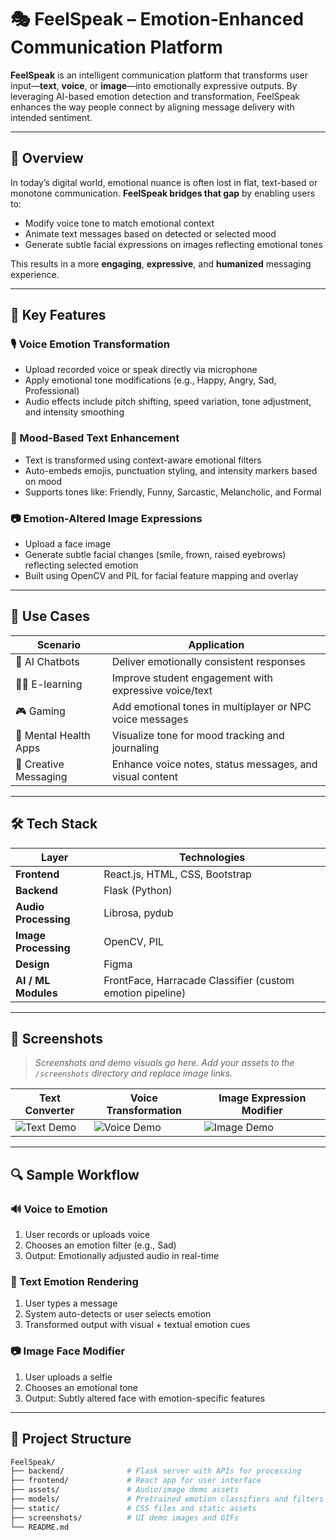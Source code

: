 # 🎭 FeelSpeak – Emotion-Enhanced Communication Platform

**FeelSpeak** is an intelligent communication platform that transforms user input—**text**, **voice**, or **image**—into emotionally expressive outputs. By leveraging AI-based emotion detection and transformation, FeelSpeak enhances the way people connect by aligning message delivery with intended sentiment.

---

## 📌 Overview

In today’s digital world, emotional nuance is often lost in flat, text-based or monotone communication. **FeelSpeak bridges that gap** by enabling users to:

- Modify voice tone to match emotional context
- Animate text messages based on detected or selected mood
- Generate subtle facial expressions on images reflecting emotional tones

This results in a more **engaging**, **expressive**, and **humanized** messaging experience.

---

## 🚀 Key Features

### 🎙️ Voice Emotion Transformation
- Upload recorded voice or speak directly via microphone
- Apply emotional tone modifications (e.g., Happy, Angry, Sad, Professional)
- Audio effects include pitch shifting, speed variation, tone adjustment, and intensity smoothing

### 📝 Mood-Based Text Enhancement
- Text is transformed using context-aware emotional filters
- Auto-embeds emojis, punctuation styling, and intensity markers based on mood
- Supports tones like: Friendly, Funny, Sarcastic, Melancholic, and Formal

### 📷 Emotion-Altered Image Expressions
- Upload a face image
- Generate subtle facial changes (smile, frown, raised eyebrows) reflecting selected emotion
- Built using OpenCV and PIL for facial feature mapping and overlay

---

## 🎯 Use Cases

| Scenario | Application |
|----------|-------------|
| 🤖 AI Chatbots | Deliver emotionally consistent responses |
| 🧑‍🏫 E-learning | Improve student engagement with expressive voice/text |
| 🎮 Gaming | Add emotional tones in multiplayer or NPC voice messages |
| 🧠 Mental Health Apps | Visualize tone for mood tracking and journaling |
| 🎨 Creative Messaging | Enhance voice notes, status messages, and visual content |

---

## 🛠️ Tech Stack

| Layer | Technologies |
|-------|--------------|
| **Frontend** | React.js, HTML, CSS, Bootstrap |
| **Backend** | Flask (Python) |
| **Audio Processing** | Librosa, pydub |
| **Image Processing** | OpenCV, PIL |
| **Design** | Figma |
| **AI / ML Modules** | FrontFace, Harracade Classifier (custom emotion pipeline) |

---

## 📸 Screenshots

> _Screenshots and demo visuals go here. Add your assets to the `/screenshots` directory and replace image links._

| Text Converter | Voice Transformation | Image Expression Modifier |
|----------------|----------------------|----------------------------|
| ![Text Demo](screenshots/text-demo.png) | ![Voice Demo](screenshots/voice-demo.gif) | ![Image Demo](screenshots/image-demo.gif) |

---

## 🔍 Sample Workflow

### 🔊 Voice to Emotion  
1. User records or uploads voice  
2. Chooses an emotion filter (e.g., Sad)  
3. Output: Emotionally adjusted audio in real-time

### 📝 Text Emotion Rendering  
1. User types a message  
2. System auto-detects or user selects emotion  
3. Transformed output with visual + textual emotion cues

### 📷 Image Face Modifier  
1. User uploads a selfie  
2. Chooses an emotional tone  
3. Output: Subtly altered face with emotion-specific features

---

## 📂 Project Structure

```bash
FeelSpeak/
├── backend/              # Flask server with APIs for processing
├── frontend/             # React app for user interface
├── assets/               # Audio/image demo assets
├── models/               # Pretrained emotion classifiers and filters
├── static/               # CSS files and static assets
├── screenshots/          # UI demo images and GIFs
└── README.md
